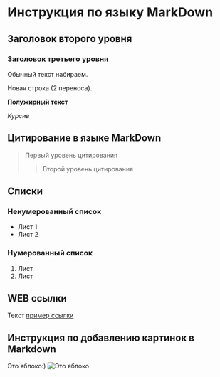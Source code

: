 # Инструкция по языку MarkDown

## Заголовок второго уровня

### Заголовок третьего уровня

Обычный текст набираем.

Новая строка (2 переноса).

**Полужирный текст**

*Курсив*

## Цитирование в языке MarkDown

> Первый уровень цитирования
>> Второй уровень цитирования

## Списки
### Ненумерованный список
* Лист 1
* Лист 2
### Нумерованный список
1. Лист
2. Лист

## WEB ссылки

Текст [пример ссылки](http.example.com "всплывающая подсказка")

## Инструкция по добавлению картинок в Markdown
Это яблоко:)
![Это яблоко](яблоко.jpg)
